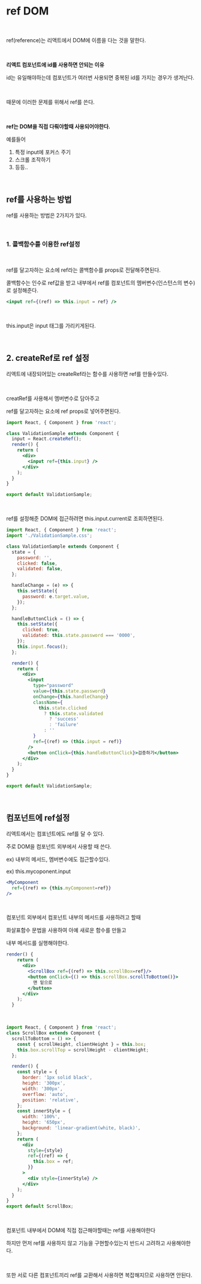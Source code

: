 # ref DOM

<br>

ref(reference)는 리액트에서 DOM에 이름을 다는 것을 말한다.

<br>

**리액트 컴포넌트에 id를 사용하면 안되는 이유**

id는 유일해야하는데 컴포넌트가 여러번 사용되면 중복된 id를 가지는 경우가 생겨난다.

<br>

때문에 이러한 문제를 위해서 ref를 쓴다.

<br>

**ref는 DOM을 직접 다뤄야할때 사용되어야한다.**

예를들어

1. 특정 input에 포커스 주기
2. 스크롤 조작하기
3. 등등..

<br>

## ref를 사용하는 방법

ref를 사용하는 방법은 2가지가 있다.

<br>

### 1. 콜백함수를 이용한 ref설정

<br>

ref를 달고자하는 요소에 ref라는 콜백함수를 props로 전달해주면된다.

콜백함수는 인수로 ref값을 받고 내부에서 ref를 컴포넌트의 멤버변수(인스턴스의 변수)로 설정해준다.

```jsx
<input ref={(ref) => this.input = ref} />
```

<br>

this.input은 input 태그를 가리키게된다.

<br>

## 2. createRef로 ref 설정

리액트에 내장되어있는 createRef라는 함수를 사용하면 ref를 만들수있다.

<br>

creatRef를 사용해서 멤버변수로 담아주고

ref를 달고자하는 요소에 ref props로 넣어주면된다.

```jsx
import React, { Component } from 'react';

class ValidationSample extends Component {
  input = React.createRef();
  render() {
    return (
      <div>
        <input ref={this.input} />
      </div>
    );
  }
}

export default ValidationSample;
```

<br>

ref를 설정해준 DOM에 접근하려면 this.input.current로 조회하면된다.

```jsx
import React, { Component } from 'react';
import './ValidationSample.css';

class ValidationSample extends Component {
  state = {
    password: '',
    clicked: false,
    validated: false,
  };

  handleChange = (e) => {
    this.setState({
      password: e.target.value,
    });
  };

  handleButtonClick = () => {
    this.setState({
      clicked: true,
      validated: this.state.password === '0000',
    });
    this.input.focus();
  };

  render() {
    return (
      <div>
        <input
          type="password"
          value={this.state.password}
          onChange={this.handleChange}
          className={
            this.state.clicked
              ? this.state.validated
                ? 'success'
                : 'failure'
              : ''
          }
          ref={(ref) => (this.input = ref)}
        />
        <button onClick={this.handleButtonClick}>검증하기</button>
      </div>
    );
  }
}

export default ValidationSample;
```

<br>

## 컴포넌트에 ref설정

리액트에서는 컴포넌트에도 ref를 달 수 있다.

주로 DOM을 컴포넌트 외부에서 사용할 때 쓴다.

ex) 내부의 메서드, 멤버변수에도 접근할수있다.

ex) this.mycoponent.input

```jsx
<MyComponent
  ref={(ref) => {this.myComponent=ref}}
/>
```

<br>

컴포넌트 외부에서 컴포넌트 내부의 메서드를 사용하려고 할때

화살표함수 문법을 사용하여 아예 새로운 함수를 만들고

내부 메서드를 실행해야한다.

```jsx
render() {
    return (
      <div>
        <ScrollBox ref={(ref) => this.scrollBox=ref}/>
        <button onClick={() => this.scrollBox.scrollToBottom()}>
          맨 밑으로
        </button>
      </div>
    );
  }
```

<br>

```jsx
import React, { Component } from 'react';
class ScrollBox extends Component {
  scrollToBottom = () => {
    const { scrollHeight, clientHeight } = this.box;
    this.box.scrollTop = scrollHeight - clientHeight;
  };

  render() {
    const style = {
      border: '1px solid black',
      height: '300px',
      width: '300px',
      overflow: 'auto',
      position: 'relative',
    };
    const innerStyle = {
      width: '100%',
      height: '650px',
      background: 'linear-gradient(white, black)',
    };
    return (
      <div
        style={style}
        ref={(ref) => {
          this.box = ref;
        }}
      >
        <div style={innerStyle} />
      </div>
    );
  }
}
export default ScrollBox;
```

<br>

컴포넌트 내부에서 DOM에 직접 접근해야할때는 ref를 사용해야한다

하지만 먼저 ref를 사용하지 않고 기능을 구현할수있는지 반드시 고려하고 사용해야한다.

<br>

또한 서로 다른 컴포넌트끼리 ref를 교환해서 사용하면 복잡해지므로 사용하면 안된다.